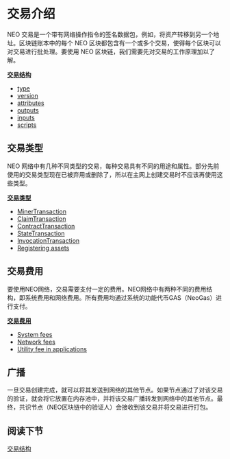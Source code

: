 # 交易介绍
NEO 交易是一个带有网络操作指令的签名数据包，例如，将资产转移到另一个地址。区块链账本中的每个 NEO 区块都包含有一个或多个交易，使得每个区块可以对交易进行批处理。要使用 NEO 区块链，我们需要先对交易的工作原理加以了解。

**[交易结构](2-Structure_of_NEO_transactions.md)**

- [type](2-Structure_of_NEO_transactions.md#type)
- [version](2-Structure_of_NEO_transactions.md#version)
- [attributes](2-Structure_of_NEO_transactions.md#attributes)
- [outputs](2-Structure_of_NEO_transactions.md#outputs)
- [inputs](2-Structure_of_NEO_transactions.md#inputs)
- [scripts](2-Structure_of_NEO_transactions.md#scripts)

## 交易类型

NEO 网络中有几种不同类型的交易，每种交易具有不同的用途和属性。部分先前使用的交易类型现在已被弃用或删除了，所以在主网上创建交易时不应该再使用这些类型。

**[交易类型](3-NEO_transaction_types.md)**

- [MinerTransaction](3-NEO_transaction_types.md#minertransaction)
- [ClaimTransaction](3-NEO_transaction_types.md#claimtransaction)
- [ContractTransaction](3-NEO_transaction_types.md#contracttransaction)
- [StateTransaction](3-NEO_transaction_types.md#statetransaction)
- [InvocationTransaction](3-NEO_transaction_types.md#invocationtransaction)
- [Registering assets](3-NEO_transaction_types.md#registering-assets)

## 交易费用
要使用NEO网络，交易需要支付一定的费用。NEO网络中有两种不同的费用结构，即系统费用和网络费用。所有费用均通过系统的功能代币GAS（NeoGas）进行支付。

**[交易费用](4-NEO_transaction_fees.md)**

- [System fees](4-NEO_transaction_fees.md#system-fees)
- [Network fees](4-NEO_transaction_fees.md#network-fees)
- [Utility fee in applications](4-NEO_transaction_fees.md#utility-fee-in-applications)

## 广播
一旦交易创建完成，就可以将其发送到网络的其他节点。如果节点通过了对该交易的验证，就会将它放置在内存池中，并将该交易广播转发到网络中的其他节点。最终，共识节点（NEO区块链中的验证人）会接收到该交易并将交易进行打包。

## 阅读下节

[交易结构](2-Structure_of_NEO_transactions.md)

